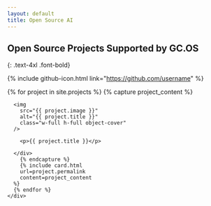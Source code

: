 ```yaml
---
layout: default
title: Open Source AI
---
```


## Open Source Projects Supported by GC.OS
{: .text-4xl .font-bold}

{% include github-icon.html link="https://github.com/username" %}

<div class="container mx-auto py-12">
    <div class="flex flex-wrap -mx-4">
      {% for project in site.projects %}
        {% capture project_content %}
          <div>
      
      <img
        src="{{ project.image }}"
        alt="{{ project.title }}"
        class="w-full h-full object-cover"
      />  

        <p>{{ project.title }}</p>

      </div>
        {% endcapture %}
        {% include card.html 
        url=project.permalink
        content=project_content
      %}
      {% endfor %}
    </div>
</div>
